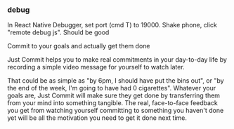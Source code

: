 ### debug
In React Native Debugger, set port (cmd T) to 19000. Shake phone, click "remote debug js". Should be good


Commit to your goals and actually get them done


Just Commit helps you to make real commitments in your day-to-day life by  recording a simple video message for yourself to watch later.

That could be as simple as "by 6pm, I should have put the bins out", or "by the end of the week, I'm going to have had 0 cigarettes". Whatever your goals are, Just Commit will make sure they get done by transferring  them from your mind into something tangible. The real, face-to-face feedback you get from watching yourself committing to something you haven't done yet will be all the motivation you need to get it done next time.
